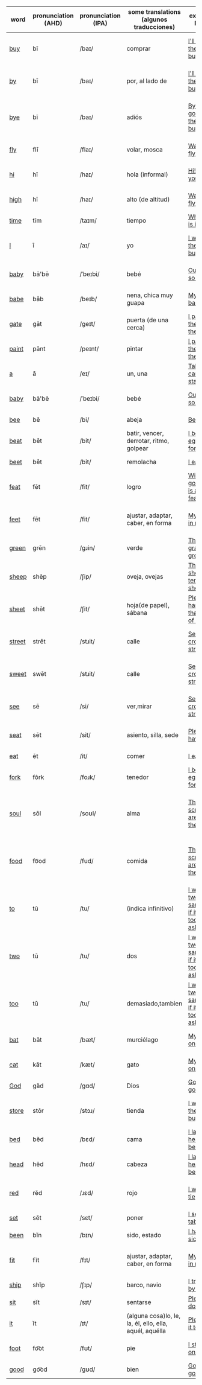 |word|pronunciation<BR>(AHD)|pronunciation<BR>(IPA)|some translations<BR>(algunos traducciones)|example in English|ejemplo en español|
|----|----|----|----|----|----|
|<a href="https://en.wiktionary.org/wiki/buy#Pronunciation">buy</a>|bī|/baɪ/|comprar|<a href="https://translate.google.com/?sl=en&tl=es&text=I'll%20go%20by%20the%20store%20to%20buy%20fish&op=translate">I'll go by the store to buy fish</a>|Pasaré por la tienda a comprar pescado|
|<a href="https://en.wiktionary.org/wiki/by#Pronunciation">by</a>|bī|/baɪ/|por, al lado de|<a href="https://translate.google.com/?sl=en&tl=es&text=I'll%20go%20by%20the%20store%20to%20buy%20fish&op=translate">I'll go by the store to buy fish</a>|Pasaré por la tienda a comprar pescado|
|<a href="https://en.wiktionary.org/wiki/bye#Pronunciation">bye</a>|bī|/baɪ/|adiós|<a href="https://translate.google.com/?sl=en&tl=es&text=Bye!%20I'm%20going%20by%20the%20store%20to%20buy%20fish&op=translate">Bye! I'm going by the store to buy fish</a>|¡Adiós! Voy por la tienda a comprar pescado|
|<a href="https://en.wiktionary.org/wiki/fly#Pronunciation">fly</a>|flī|/flaɪ/|volar, mosca|<a href="https://translate.google.com/?sl=en&tl=es&text=Watch%20the%20fly%20fly%20high&op=translate">Watch the fly fly high</a>|Mira la mosca volar alto|
|<a href="https://en.wiktionary.org/wiki/hi#Pronunciation">hi</a>|hī|/haɪ/|hola (informal)|<a href="https://translate.google.com/?sl=en&tl=es&text=Hi!%20How%20are%20you?&op=translate">Hi! How are you?</a>|¡Hola! ¿Como estás?|
|<a href="https://en.wiktionary.org/wiki/high#Pronunciation">high</a>|hī|/haɪ/|alto (de altitud)|<a href="https://translate.google.com/?sl=en&tl=es&text=Watch%20the%20fly%20fly%20high&op=translate">Watch the fly fly high</a>|Mira la mosca volar alto|
|<a href="https://en.wiktionary.org/wiki/time#Pronunciation">time</a>|tīm|/taɪm/|tiempo|<a href="https://translate.google.com/?sl=en&tl=es&text=What%20time%20is%20it?&op=translate">What time is it?</a>|¿Qué hora es?|
|<a href="https://en.wiktionary.org/wiki/I#Pronunciation">I</a>|ī|/aɪ/|yo|<a href="https://translate.google.com/?sl=en&tl=es&text=I%20went%20by%20the%20store%20to%20buy%20fish&op=translate">I went by the store to buy fish</a>|Pasé por la tienda a comprar pescado|
|<a href="https://en.wiktionary.org/wiki/baby#Pronunciation">baby</a>|bā'bē|/ˈbeɪbi/|bebé|<a href="https://translate.google.com/?sl=en&tl=es&text=Our%20baby%20is%20so%20cute&op=translate">Our baby is so cute</a>|Nuestra bebe es tan linda|
|<a href="https://en.wiktionary.org/wiki/babe#Pronunciation">babe</a>|bāb|/beɪb/|nena, chica muy guapa|<a href="https://translate.google.com/?sl=en&tl=es&text=My%20wife%20is%20a%20babe&op=translate">My wife is a babe</a>|mi esposa es una nena|
|<a href="https://en.wiktionary.org/wiki/gate#Pronunciation">gate</a>|gāt|/ɡeɪt/|puerta (de una cerca)|<a href="https://translate.google.com/?sl=en&tl=es&text=I%20painted%20the%20gate%20in%20the%20fence&op=translate">I painted the gate in the fence</a>|Pinté la puerta en la cerca|
|<a href="https://en.wiktionary.org/wiki/paint#Pronunciation">paint</a>|pānt|/peɪnt/|pintar|<a href="https://translate.google.com/?sl=en&tl=es&text=I%20painted%20the%20gate%20in%20the%20fence&op=translate">I painted the gate in the fence</a>|Pinté la puerta en la cerca|
|<a href="https://en.wiktionary.org/wiki/a#Pronunciation">a</a>|ā|/eɪ/|un, una|<a href="https://translate.google.com/?sl=en&tl=es&text=Take%20your%20car%20to%20a%20gas%20station&op=translate">Take your car to a gas station</a>|Lleva tu carro a una gasolinera|
|<a href="https://en.wiktionary.org/wiki/baby#Pronunciation">baby</a>|bā'bē|/ˈbeɪbi/|bebé|<a href="https://translate.google.com/?sl=en&tl=es&text=Our%20baby%20is%20so%20cute&op=translate">Our baby is so cute</a>|Nuestra bebe es tan linda|
|<a href="https://en.wiktionary.org/wiki/bee#Pronunciation">bee</a>|bē|/bi/|abeja|<a href="https://translate.google.com/?sl=en&tl=es&text=Bees%20buzz&op=translate">Bees buzz</a>|Las abejas zumban|
|<a href="https://en.wiktionary.org/wiki/beat#Pronunciation">beat</a>|bēt|/bit/|batir, vencer, derrotar, ritmo, golpear|<a href="https://translate.google.com/?sl=en&tl=es&text=I%20beat%20the%20eggs%20with%20a%20fork&op=translate">I beat the eggs with a fork</a>|Bato los huevos con un tenedor|
|<a href="https://en.wiktionary.org/wiki/beet#Pronunciation">beet</a>|bēt|/bit/|remolacha|<a href="https://translate.google.com/?sl=en&tl=es&text=I%20eat%20beets&op=translate">I eat beets</a>|Como remolachas|
|<a href="https://en.wiktionary.org/wiki/feat#Pronunciation">feat</a>|fēt|/fit/|logro|<a href="https://translate.google.com/?sl=en&tl=es&text=Winning%20a%20gold%20medal%20is%20a%20great%20feat&op=translate">Winning a gold medal is a great feat</a>|Ganando el premio oro es un gran logro|
|<a href="https://en.wiktionary.org/wiki/feet#Pronunciation">feet</a>|fēt|/fit/|ajustar, adaptar, caber, en forma|<a href="https://translate.google.com/?sl=en&tl=es&text=My%20feet%20fit%20in%20my%20shoes&op=translate">My feet fit in my shoes</a>|Mis pies caben en mis zapatos|
|<a href="https://en.wiktionary.org/wiki/green#Pronunciation">green</a>|grēn|/gɹin/|verde|<a href="https://translate.google.com/?sl=en&tl=es&text=The%20green%20grass%20grows&op=translate">The green grass grows</a>|La hierba verde crece|
|<a href="https://en.wiktionary.org/wiki/sheep#Pronunciation">sheep</a>|shēp|/ʃip/|oveja, ovejas|<a href="https://translate.google.com/?sl=en&tl=es&text=The%20shepherd%20tends%20his%20sheep&op=translate">The shepherd tends his sheep</a>|El pastor cuida a sus ovejas|
|<a href="https://en.wiktionary.org/wiki/sheet#Pronunciation">sheet</a>|shēt|/ʃit/|hoja(de papel), sábana|<a href="https://translate.google.com/?sl=en&tl=es&text=Please%20hand%20me%20that%20sheet%20of%20paper&op=translate">Please hand me that sheet of paper</a>|Por favor, dame aquel hoja de papel|
|<a href="https://en.wiktionary.org/wiki/street#Pronunciation">street</a>|strēt|/stɹit/|calle|<a href="https://translate.google.com/?sl=en&tl=es&text=See%20the%20bee%20cross%20the%20street!&op=translate">See the bee cross the street!</a>|¡Mira la abeja cruzar la calle!|
|<a href="https://en.wiktionary.org/wiki/sweet#Pronunciation">sweet</a>|swēt|/stɹit/|calle|<a href="https://translate.google.com/?sl=en&tl=es&text=See%20the%20bee%20cross%20the%20street!&op=translate">See the bee cross the street!</a>|¡Mira la abeja cruzar la calle!|
|<a href="https://en.wiktionary.org/wiki/see#Pronunciation">see</a>|sē|/si/|ver,mirar|<a href="https://translate.google.com/?sl=en&tl=es&text=See%20the%20bee%20cross%20the%20street!&op=translate">See the bee cross the street!</a>|¡Mira la abeja cruzar la calle!|
|<a href="https://en.wiktionary.org/wiki/seat#Pronunciation">seat</a>|sēt|/sit/|asiento, silla, sede|<a href="https://translate.google.com/?sl=en&tl=es&text=Please%20have%20a%20seat&op=translate">Please have a seat</a>|Por favor, tome asiento|
|<a href="https://en.wiktionary.org/wiki/eat#Pronunciation">eat</a>|ēt|/it/|comer|<a href="https://translate.google.com/?sl=en&tl=es&text=I%20eat%20beets&op=translate">I eat beets</a>|Como remolachas|
|<a href="https://en.wiktionary.org/wiki/fork#Pronunciation">fork</a>|fôrk|/foɹk/|tenedor|<a href="https://translate.google.com/?sl=en&tl=es&text=I%20beat%20the%20eggs%20with%20a%20fork&op=translate">I beat the eggs with a fork</a>|Bato los huevos con un tenedor|
|<a href="https://en.wiktionary.org/wiki/soul#Pronunciation">soul</a>|sōl|/soʊl/|alma|<a href="https://translate.google.com/?sl=en&tl=es&text=The%20scriptures%20are%20food%20for%20the%20soul&op=translate">The scriptures are food for the soul</a>|Las Escrituras son alimento para el alma|
|<a href="https://en.wiktionary.org/wiki/food#Pronunciation">food</a>|fo͞od|/fud/|comida|<a href="https://translate.google.com/?sl=en&tl=es&text=The%20scriptures%20are%20food%20for%20the%20soul&op=translate">The scriptures are food for the soul</a>|Las Escrituras son alimento para el alma|
|<a href="https://en.wiktionary.org/wiki/to#Pronunciation">to</a>|tū|/tu/|(indica infinitivo)|<a href="https://translate.google.com/?sl=en&tl=es&text=I%20would%20like%20two%20sandwiches%20if%20it's%20not%20too%20much%20to%20ask&op=translate">I would like two sandwiches if it's not too much to ask</a>|Me gustaría dos sándwiches si no es demasiado pedir|
|<a href="https://en.wiktionary.org/wiki/two#Pronunciation">two</a>|tū|/tu/|dos|<a href="https://translate.google.com/?sl=en&tl=es&text=I%20would%20like%20two%20sandwiches%20if%20it's%20not%20too%20much%20to%20ask&op=translate">I would like two sandwiches if it's not too much to ask</a>|Me gustaría dos sándwiches si no es demasiado pedir|
|<a href="https://en.wiktionary.org/wiki/too#Pronunciation">too</a>|tū|/tu/|demasiado,tambien|<a href="https://translate.google.com/?sl=en&tl=es&text=I%20would%20like%20two%20sandwiches%20if%20it's%20not%20too%20much%20to%20ask&op=translate">I would like two sandwiches if it's not too much to ask</a>|Me gustaría dos sándwiches si no es demasiado pedir|
|<a href="https://en.wiktionary.org/wiki/bat#Pronunciation">bat</a>|băt|/bæt/|murciélago|<a href="https://translate.google.com/?sl=en&tl=es&text=My%20cat%20sat%20on%20a%20bat&op=translate">My cat sat on a bat</a>|Mi gato se sentó en un murciélago|
|<a href="https://en.wiktionary.org/wiki/cat#Pronunciation">cat</a>|kăt|/kæt/|gato|<a href="https://translate.google.com/?sl=en&tl=es&text=My%20cat%20sat%20on%20a%20bat&op=translate">My cat sat on a bat</a>|Mi gato se sentó en un murciélago|
|<a href="https://en.wiktionary.org/wiki/God#Pronunciation">God</a>|gäd|/ɡɑd/|Dios|<a href="https://translate.google.com/?sl=en&tl=es&text=God%20is%20good&op=translate">God is good</a>|Dios es bueno|
|<a href="https://en.wiktionary.org/wiki/store#Pronunciation">store</a>|stôr|/stɔɹ/|tienda|<a href="https://translate.google.com/?sl=en&tl=es&text=I%20went%20by%20the%20store%20to%20buy%20fish&op=translate">I went by the store to buy fish</a>|Pasé por la tienda a comprar pescado|
|<a href="https://en.wiktionary.org/wiki/bed#Pronunciation">bed</a>|bĕd|/bɛd/|cama|<a href="https://translate.google.com/?sl=en&tl=es&text=I%20lay%20my%20head%20on%20the%20bed&op=translate">I lay my head on the bed</a>|recosto mi cabeza en la cama|
|<a href="https://en.wiktionary.org/wiki/head#Pronunciation">head</a>|hĕd|/hɛd/|cabeza|<a href="https://translate.google.com/?sl=en&tl=es&text=I%20lay%20my%20head%20on%20the%20bed&op=translate">I lay my head on the bed</a>|recosto mi cabeza en la cama|
|<a href="https://en.wiktionary.org/wiki/red#Pronunciation">red</a>|rĕd|/ɹɛd/|rojo|<a href="https://translate.google.com/?sl=en&tl=es&text=I%20wear%20a%20red%20tie&op=translate">I wear a red tie</a>|Me llevo una corbata roja|
|<a href="https://en.wiktionary.org/wiki/set#Pronunciation">set</a>|sĕt|/sɛt/|poner|<a href="https://translate.google.com/?sl=en&tl=es&text=I%20set%20the%20table&op=translate">I set the table</a>|Puse la mesa|
|<a href="https://en.wiktionary.org/wiki/been#Pronunciation">been</a>|bĭn|/bɪn/|sido, estado|<a href="https://translate.google.com/?sl=en&tl=es&text=I%20have%20been%20sick&op=translate">I have been sick</a>|He estado enfermo|
|<a href="https://en.wiktionary.org/wiki/fit#Pronunciation">fit</a>|fĭt|/fɪt/|ajustar, adaptar, caber, en forma|<a href="https://translate.google.com/?sl=en&tl=es&text=My%20feet%20fit%20in%20my%20shoes&op=translate">My feet fit in my shoes</a>|Mis pies caben en mis zapatos|
|<a href="https://en.wiktionary.org/wiki/ship#Pronunciation">ship</a>|shĭp|/ʃɪp/|barco, navio|<a href="https://translate.google.com/?sl=en&tl=es&text=I%20traveled%20by%20ship&op=translate">I traveled by ship</a>|Viajé en barco|
|<a href="https://en.wiktionary.org/wiki/sit#Pronunciation">sit</a>|sĭt|/sɪt/|sentarse|<a href="https://translate.google.com/?sl=en&tl=es&text=Please%20sit%20down&op=translate">Please sit down</a>|Por favor, sientase|
|<a href="https://en.wiktionary.org/wiki/it#Pronunciation">it</a>|ĭt|/ɪt/|(alguna cosa)lo, le, la, él, ello, ella, aquél, aquélla|<a href="https://translate.google.com/?sl=en&tl=es&text=Please%20give%20it%20to%20me&op=translate">Please give it to me</a>|Por favor, damelo|
|<a href="https://en.wiktionary.org/wiki/foot#Pronunciation">foot</a>|fo͝ot|/fʊt/|pie|<a href="https://translate.google.com/?sl=en&tl=es&text=I%20stand%20on%20one%20foot&op=translate">I stand on one foot</a>|Estoy parado en un pie|
|<a href="https://en.wiktionary.org/wiki/good#Pronunciation">good</a>|go͝od|/gʊd/|bien|<a href="https://translate.google.com/?sl=en&tl=es&text=God%20is%20good&op=translate">God is good</a>|Dios es bueno|

